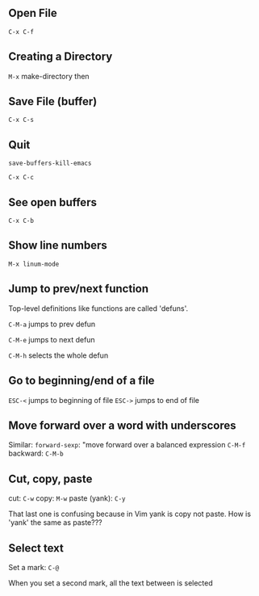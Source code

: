 ## Open File

`C-x C-f` <path to file><CR>

## Creating a Directory

`M-x` make-directory<CR>
then
<directory-name><CR>

## Save File (buffer)

`C-x C-s`

## Quit

`save-buffers-kill-emacs`

`C-x C-c`

## See open buffers

`C-x C-b`

## Show line numbers

`M-x linum-mode`

## Jump to prev/next function

Top-level definitions like functions are called 'defuns'.

`C-M-a` jumps to prev defun

`C-M-e` jumps to next defun

`C-M-h` selects the whole defun

## Go to beginning/end of a file

`ESC-<` jumps to beginning of file
`ESC->` jumps to end of file

## Move forward over a word with underscores

Similar: `forward-sexp`: "move forward over a balanced expression
`C-M-f`
backward: `C-M-b`

## Cut, copy, paste

cut: `C-w`
copy: `M-w`
paste (yank): `C-y`

That last one is confusing because in Vim yank is copy not paste. How is 'yank' the same as paste???

## Select text

Set a mark: `C-@`

When you set a second mark, all the text between is selected

